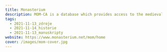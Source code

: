 ```yaml
---
title: Monasterium
description: MOM-CA is a database which provides access to the medieval and early modern sources from various institutions.
tags:
  - 2021-11-13_zdroje
  - 2021-11-14_historie
  - 2021-11-13_manuskripty
website: https://www.monasterium.net/mom/home
cover: /images/mom-cover.jpg
---
```

